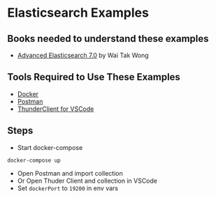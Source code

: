 # Elasticsearch Examples

## Books needed to understand these examples

- [Advanced Elasticsearch 7.0](https://learning.oreilly.com/api/v1/continue/9781789957754/) by Wai Tak Wong

## Tools Required to Use These Examples

- [Docker](https://www.docker.com/products/docker-desktop/)
- [Postman](https://www.postman.com/downloads/)
- [ThunderClient for VSCode](https://marketplace.visualstudio.com/items?itemName=rangav.vscode-thunder-client)

## Steps

- Start docker-compose

```
docker-compose up
```

- Open Postman and import collection
- Or Open Thuder Client and collection in VSCode
- Set `dockerPort` to `19200` in env vars


 